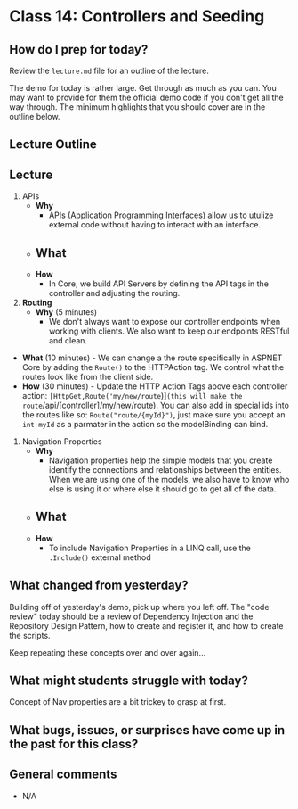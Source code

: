 # Class 14: Controllers and Seeding

## How do I prep for today?
Review the `lecture.md` file for an outline of the lecture.

The demo for today is rather large. Get through as much as you can. You may want to
provide for them the official demo code if you don't get all the way through. The minimum highlights that you should cover are in the outline below.

## Lecture Outline

## Lecture
1. APIs
    - **Why**
        - APIs (Application Programming Interfaces) allow us to utulize external code without having to interact with an interface.
    - **What**
        - 
    - **How**
        - In Core, we build API Servers by defining the API tags in the controller and adjusting the routing.
1. **Routing**
    - **Why** (5 minutes)
        - We don't always want to expose our controller endpoints when working with clients. We also want to keep our endpoints RESTful and clean. 
  - **What** (10 minutes)
        - We can change a the route specifically in ASPNET Core by adding the `Route()` to the HTTPAction tag. We control what the routes look like from the client side.
  - **How** (30 minutes)
        - Update the HTTP Action Tags above each controller action: `[HttpGet,Route('my/new/route`)]` (this will make the route `/api/[controller]/my/new/route). You can also add in special ids into the routes like so: `Route("route/{myId}")`, just make sure you accept an `int myId` as a parmater in the action so the modelBinding can bind.  
1. Navigation Properties
    - **Why**
        - Navigation properties help the simple models that you create identify the connections and relationships between the entities. When we are using one of the models, we also have to know who else is using it or where else it should go to get all of the data.
    - **What**
         - 
    - **How**
        - To include Navigation Properties in a LINQ call, use the `.Include()` external method



## What changed from yesterday? 

Building off of yesterday's demo, pick up where you left off. 
The "code review" today should be a review of Dependency Injection and the Repository Design Pattern, how to create and register it, and how to create the scripts.

Keep repeating these concepts over and over again...

## What might students struggle with today?  
Concept of Nav properties are a bit trickey to grasp at first.

## What bugs, issues, or surprises have come up in the past for this class?

## General comments
- N/A